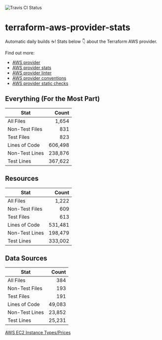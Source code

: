 ![Travis CI Status](https://travis-ci.org/YakDriver/terraform-aws-provider-stats.svg?branch=main)
# terraform-aws-provider-stats

Automatic daily builds :coffee:! Stats below :point_down: about the Terraform AWS provider.

Find out more:
* [AWS provider](https://github.com/terraform-providers/terraform-provider-aws)
* [AWS provider stats](https://github.com/YakDriver/terraform-aws-provider-stats)
* [AWS provider linter](https://github.com/terraform-providers/terraform-provider-aws/tree/master/awsproviderlint)
* [AWS provider conventions](https://github.com/YakDriver/terraform-aws-conventions)
* [AWS provider static checks](https://github.com/YakDriver/terraform-aws-provider-static-checks)



## Everything (For the Most Part)

|  Stat  |  Count  |
| ------------- | -------------: |
|  All Files  |  1,654  |
|  Non-Test Files  |  831  |
|  Test Files  |  823  |
|  Lines of Code  |  606,498  |
|  Non-Test Lines  |  238,876  |
|  Test Lines  |  367,622  |



## Resources

|  Stat  |  Count  |
| ------------- | -------------: |
|  All Files  |  1,222  |
|  Non-Test Files  |  609  |
|  Test Files  |  613  |
|  Lines of Code  |  531,481  |
|  Non-Test Lines  |  198,479  |
|  Test Lines  |  333,002  |



## Data Sources

|  Stat  |  Count  |
| ------------- | -------------: |
|  All Files  |  384  |
|  Non-Test Files  |  193  |
|  Test Files  |  191  |
|  Lines of Code  |  49,083  |
|  Non-Test Lines  |  23,852  |
|  Test Lines  |  25,231  |




[AWS EC2 Instance Types/Prices](https://github.com/YakDriver/aws-ec2-instance-types)
